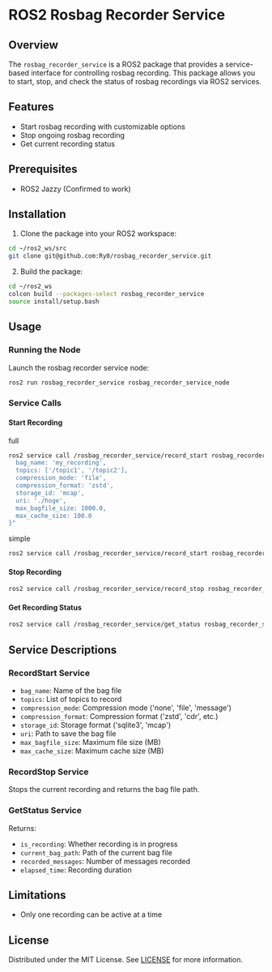 # ROS2 Rosbag Recorder Service

## Overview
The `rosbag_recorder_service` is a ROS2 package that provides a service-based interface for controlling rosbag recording. This package allows you to start, stop, and check the status of rosbag recordings via ROS2 services.

## Features

- Start rosbag recording with customizable options
- Stop ongoing rosbag recording
- Get current recording status

## Prerequisites

- ROS2 Jazzy (Confirmed to work)

## Installation

1. Clone the package into your ROS2 workspace:

```bash
cd ~/ros2_ws/src
git clone git@github.com:Ry0/rosbag_recorder_service.git
```

2. Build the package:

```bash
cd ~/ros2_ws
colcon build --packages-select rosbag_recorder_service
source install/setup.bash
```

## Usage

### Running the Node

Launch the rosbag recorder service node:

```bash
ros2 run rosbag_recorder_service rosbag_recorder_service_node
```

### Service Calls

#### Start Recording

full

```bash
ros2 service call /rosbag_recorder_service/record_start rosbag_recorder_service/srv/RecordStart "{
  bag_name: 'my_recording', 
  topics: ['/topic1', '/topic2'], 
  compression_mode: 'file', 
  compression_format: 'zstd', 
  storage_id: 'mcap', 
  uri: './hoge', 
  max_bagfile_size: 1000.0, 
  max_cache_size: 100.0
}"
```

simple

```bash
ros2 service call /rosbag_recorder_service/record_start rosbag_recorder_service/srv/RecordStart "{}"
```

#### Stop Recording

```bash
ros2 service call /rosbag_recorder_service/record_stop rosbag_recorder_service/srv/RecordStop "{}"
```

#### Get Recording Status

```bash
ros2 service call /rosbag_recorder_service/get_status rosbag_recorder_service/srv/GetStatus "{}"
```

## Service Descriptions

### RecordStart Service

- `bag_name`: Name of the bag file
- `topics`: List of topics to record
- `compression_mode`: Compression mode ('none', 'file', 'message')
- `compression_format`: Compression format ('zstd', 'cdr', etc.)
- `storage_id`: Storage format ('sqlite3', 'mcap')
- `uri`: Path to save the bag file
- `max_bagfile_size`: Maximum file size (MB)
- `max_cache_size`: Maximum cache size (MB)

### RecordStop Service

Stops the current recording and returns the bag file path.

### GetStatus Service

Returns:
- `is_recording`: Whether recording is in progress
- `current_bag_path`: Path of the current bag file
- `recorded_messages`: Number of messages recorded
- `elapsed_time`: Recording duration

## Limitations

- Only one recording can be active at a time

## License

Distributed under the MIT License. See [LICENSE](LICENSE) for more information.

